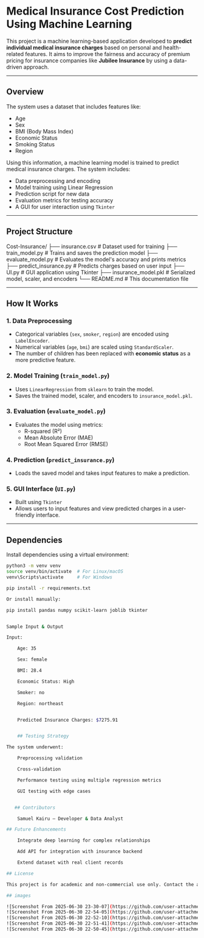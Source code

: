 #  Medical Insurance Cost Prediction Using Machine Learning

This project is a machine learning-based application developed to **predict individual medical insurance charges** based on personal and health-related features. It aims to improve the fairness and accuracy of premium pricing for insurance companies like **Jubilee Insurance** by using a data-driven approach.

---

##  Overview

The system uses a dataset that includes features like:
- Age
- Sex
- BMI (Body Mass Index)
- Economic Status
- Smoking Status
- Region

Using this information, a machine learning model is trained to predict medical insurance charges. The system includes:
- Data preprocessing and encoding
- Model training using Linear Regression
- Prediction script for new data
- Evaluation metrics for testing accuracy
- A GUI for user interaction using `Tkinter`

---

##  Project Structure

Cost-Insurance/
├── insurance.csv # Dataset used for training
├── train_model.py # Trains and saves the prediction model
├── evaluate_model.py # Evaluates the model's accuracy and prints metrics
├── predict_insurance.py # Predicts charges based on user input
├── UI.py # GUI application using Tkinter
├── insurance_model.pkl # Serialized model, scaler, and encoders
└── README.md # This documentation file


---

##  How It Works

### 1. Data Preprocessing
- Categorical variables (`sex`, `smoker`, `region`) are encoded using `LabelEncoder`.
- Numerical variables (`age`, `bmi`) are scaled using `StandardScaler`.
- The number of children has been replaced with **economic status** as a more predictive feature.

### 2. Model Training (`train_model.py`)
- Uses `LinearRegression` from `sklearn` to train the model.
- Saves the trained model, scaler, and encoders to `insurance_model.pkl`.

### 3. Evaluation (`evaluate_model.py`)
- Evaluates the model using metrics:
  - R-squared (R²)
  - Mean Absolute Error (MAE)
  - Root Mean Squared Error (RMSE)

### 4. Prediction (`predict_insurance.py`)
- Loads the saved model and takes input features to make a prediction.

### 5. GUI Interface (`UI.py`)
- Built using `Tkinter`
- Allows users to input features and view predicted charges in a user-friendly interface.

---

## Dependencies

Install dependencies using a virtual environment:

```bash
python3 -m venv venv
source venv/bin/activate  # For Linux/macOS
venv\Scripts\activate     # For Windows

pip install -r requirements.txt

Or install manually:

pip install pandas numpy scikit-learn joblib tkinter


Sample Input & Output

Input:

    Age: 35

    Sex: female

    BMI: 28.4

    Economic Status: High

    Smoker: no

    Region: northeast


    Predicted Insurance Charges: $7275.91


    ## Testing Strategy

The system underwent:

    Preprocessing validation

    Cross-validation

    Performance testing using multiple regression metrics

    GUI testing with edge cases


   ## Contributors

    Samuel Kairu – Developer & Data Analyst

## Future Enhancements

    Integrate deep learning for complex relationships

    Add API for integration with insurance backend

    Extend dataset with real client records

## License

This project is for academic and non-commercial use only. Contact the author for permissions.

## images

![Screenshot From 2025-06-30 23-30-07](https://github.com/user-attachments/assets/4673e18c-dede-45d2-aa55-3a20720b4d71)
![Screenshot From 2025-06-30 22-54-05](https://github.com/user-attachments/assets/077a50a1-e811-49a1-8486-30c1e4f9014d)
![Screenshot From 2025-06-30 22-52-10](https://github.com/user-attachments/assets/3d459824-7c35-45c1-a2a1-2d53cc7e8cdc)
![Screenshot From 2025-06-30 22-51-41](https://github.com/user-attachments/assets/5d189a63-2d1c-4df2-8843-ee6880691046)
![Screenshot From 2025-06-30 22-50-45](https://github.com/user-attachments/assets/59461b9c-9310-4c02-a860-3b46a2ac7729)





